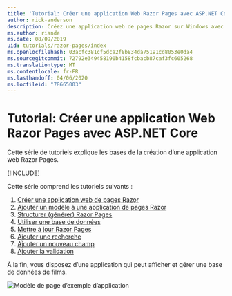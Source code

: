 ```yaml
---
title: 'Tutorial: Créer une application Web Razor Pages avec ASP.NET Core'
author: rick-anderson
description: Créez une application web de pages Razor sur Windows avec Visual Studio, ASP.NET Core et EF Core.
ms.author: riande
ms.date: 08/09/2019
uid: tutorials/razor-pages/index
ms.openlocfilehash: 03acfc381cf5dca2f8b834da75191cd8053e0da4
ms.sourcegitcommit: 72792e349458190b4158fcbacb87caf3fc605268
ms.translationtype: MT
ms.contentlocale: fr-FR
ms.lasthandoff: 04/06/2020
ms.locfileid: "78665003"
---
```

# <a name="tutorial-create-a-razor-pages-web-app-with-aspnet-core"></a>Tutorial: Créer une application Web Razor Pages avec ASP.NET Core

Cette série de tutoriels explique les bases de la création d’une application web Razor Pages. 

[!INCLUDE[](~/includes/advancedRP.md)]

Cette série comprend les tutoriels suivants :

1. [Créer une application web de pages Razor](xref:tutorials/razor-pages/razor-pages-start)
1. [Ajouter un modèle à une application de pages Razor](xref:tutorials/razor-pages/model)
1. [Structurer (générer) Razor Pages](xref:tutorials/razor-pages/page)
1. [Utiliser une base de données](xref:tutorials/razor-pages/sql)
1. [Mettre à jour Razor Pages](xref:tutorials/razor-pages/da1)
1. [Ajouter une recherche](xref:tutorials/razor-pages/search)
1. [Ajouter un nouveau champ](xref:tutorials/razor-pages/new-field)
1. [Ajouter la validation](xref:tutorials/razor-pages/validation)

À la fin, vous disposez d’une application qui peut afficher et gérer une base de données de films.

![Modèle de page d’exemple d’application](index/_static/sample-page.png)
